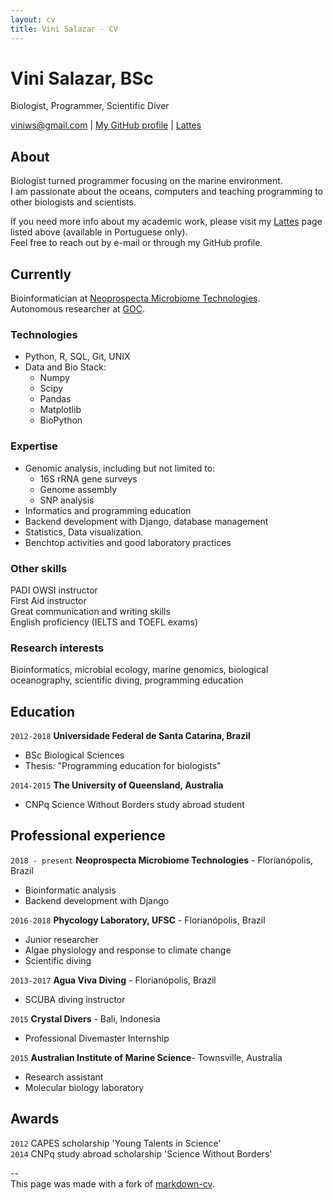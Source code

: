 ```yaml
---
layout: cv
title: Vini Salazar - CV
---
```

# Vini Salazar, BSc
Biologist, Programmer, Scientific Diver

<div id="webaddress">
<a href="mailto:viniws@gmail.com">viniws@gmail.com</a>
| <a href="https://github.com/vinisalazar">My GitHub profile</a> | <a href="http://lattes.cnpq.br/3615050262193115"> Lattes</a>
</div>

## About
Biologist turned programmer focusing on the marine environment.   
I am passionate about the oceans, computers and teaching programming to other biologists and scientists.  

If you need more info about my academic work, please visit my <a href="http://lattes.cnpq.br/">Lattes</a> page listed above (available in Portuguese only).  
Feel free to reach out by e-mail or through my GitHub profile.

## Currently

Bioinformatician at <a href="https://neoprospecta.com/">Neoprospecta Microbiome Technologies</a>.    
Autonomous researcher at <a href="https://github.com/Grupo-de-Oceanografia-Costeira/">GOC</a>.

### Technologies

* Python, R, SQL, Git, UNIX  
* Data and Bio Stack:
  * Numpy  
  * Scipy  
  * Pandas  
  * Matplotlib  
  * BioPython

### Expertise

* Genomic analysis, including but not limited to:
  * 16S rRNA gene surveys
  * Genome assembly  
  * SNP analysis
* Informatics and programming education
* Backend development with Django, database management
* Statistics, Data visualization.
* Benchtop activities and good laboratory practices

### Other skills

PADI OWSI instructor  
First Aid instructor  
Great communication and writing skills  
English proficiency (IELTS and TOEFL exams)

### Research interests

Bioinformatics, microbial ecology, marine genomics, biological oceanography, scientific diving, programming education

## Education

`2012-2018`
__Universidade Federal de Santa Catarina, Brazil__

- BSc Biological Sciences
- Thesis: "Programming education for biologists"

`2014-2015`
__The University of Queensland, Australia__

- CNPq Science Without Borders study abroad student

## Professional experience

`2018 - present`
__Neoprospecta Microbiome Technologies__ - Florianópolis, Brazil
- Bioinformatic analysis
- Backend development with Django

`2016-2018`
__Phycology Laboratory, UFSC__ - Florianópolis, Brazil
- Junior researcher
- Algae physiology and response to climate change
- Scientific diving

`2013-2017`
__Agua Viva Diving__ - Florianópolis, Brazil
- SCUBA diving instructor

`2015`
__Crystal Divers__ - Bali, Indonesia
- Professional Divemaster Internship

`2015`
__Australian Institute of Marine Science__- Townsville, Australia
- Research assistant
- Molecular biology laboratory

## Awards

`2012`
CAPES scholarship 'Young Talents in Science'  
`2014`
CNPq study abroad scholarship 'Science Without Borders'  

--  
This page was made with a fork of <a href="https://github.com/elipapa/markdown-cv">markdown-cv</a>.
